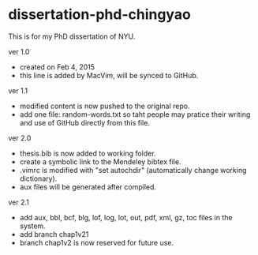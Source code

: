 # dissertation-phd-chingyao
This is for my PhD dissertation of NYU.

ver 1.0
- created on Feb 4, 2015
- this line is added by MacVim, will be synced to GitHub. 

ver 1.1
- modified content is now pushed to the original repo.
- add one file: random-words.txt so taht people may pratice their writing and use of GitHub directly from this file.

ver 2.0
- thesis.bib is now added to working folder. 
- create a symbolic link to the Mendeley bibtex file.
- .vimrc is modified with "set autochdir" (automatically change working dictionary).
- aux files will be generated after compiled.

ver 2.1
- add aux, bbl, bcf, blg, lof, log, lot, out, pdf, xml, gz, toc files in the system.
- add branch chap1v21
- branch chap1v2 is now reserved for future use.  


